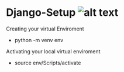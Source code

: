 # Django-Setup ![alt text]((https://www.opengis.ch/wp-content/uploads/2020/04/django-python-logo.png)/to/django-python-logo.png)

Creating your virtual Enviroment
- python -m venv env

Activating your local virtual enviroment
- source env/Scripts/activate


